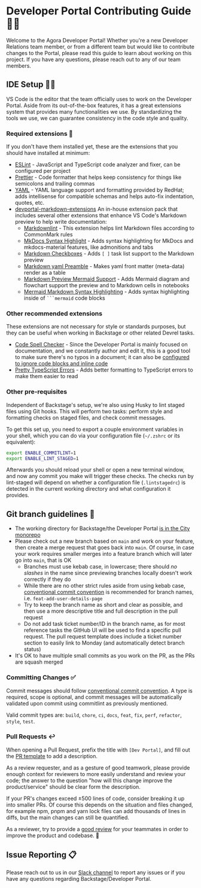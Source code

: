 # Developer Portal Contributing Guide 👷‍♂️

Welcome to the Agora Developer Portal! Whether you're a new Developer Relations team member, or from a different team but would like to contribute changes to the Portal, please read this guide to learn about working on this project. If you have any questions, please reach out to any of our team members.

## IDE Setup 👨‍💻

VS Code is the editor that the team officially uses to work on the Developer Portal. Aside from its out-of-the-box features, it has a great extensions system that provides many functionalities we use. By standardizing the tools we use, we can guarantee consistency in the code style and quality.

### Required extensions 🔌

If you don't have them installed yet, these are the extensions that you should have installed at minimum:

- [ESLint](https://marketplace.visualstudio.com/items?itemName=dbaeumer.vscode-eslint) - JavaScript and TypeScript code analyzer and fixer, can be configured per project
- [Prettier](https://marketplace.visualstudio.com/items?itemName=esbenp.prettier-vscode) - Code formatter that helps keep consistency for things like semicolons and trailing commas
- [YAML](https://marketplace.visualstudio.com/items?itemName=redhat.vscode-yaml) - YAML language support and formatting provided by RedHat; adds intellisense for compatible schemas and helps auto-fix indentation, quotes, etc.
- [devportal-markdown-extensions](https://github.com/wp-wcm/devportal-markdown-extensions) An in-house extension pack that includes several other extensions that enhance VS Code's Markdown preview to help write documentation:
  - [Markdownlint](https://marketplace.visualstudio.com/items?itemName=DavidAnson.vscode-markdownlint) - This extension helps lint Markdown files according to CommonMark rules
  - [MkDocs Syntax Highlight](https://marketplace.visualstudio.com/items?itemName=aikebang.mkdocs-syntax-highlight) - Adds syntax highlighting for MkDocs and mkdocs-material features, like admonitions and tabs
  - [Markdown Checkboxes](https://marketplace.visualstudio.com/items?itemName=bierner.markdown-checkbox) - Adds `[ ]` task list support to the Markdown preview
  - [Markdown yaml Preamble](https://marketplace.visualstudio.com/items?itemName=bierner.markdown-yaml-preamble) - Makes yaml front matter (meta-data) render as a table
  - [Markdown Preview Mermaid Support](https://marketplace.visualstudio.com/items?itemName=bierner.markdown-mermaid) - Adds Mermaid diagram and flowchart support the preview and to Markdown cells in notebooks
  - [Mermaid Markdown Syntax Highlighting](https://marketplace.visualstudio.com/items?itemName=bpruitt-goddard.mermaid-markdown-syntax-highlighting) - Adds syntax highlighting inside of ` ```mermaid ` code blocks

### Other recommended extensions

These extensions are not necessary for style or standards purposes, but they can be useful when working in Backstage or other related Devrel tasks.

- [Code Spell Checker](https://marketplace.visualstudio.com/items?itemName=streetsidesoftware.code-spell-checker) - Since the Developer Portal is mainly focused on documentation, and we constantly author and edit it, this is a good tool to make sure there's no typos in a document; it can also be [configured to ignore code blocks and inline code](https://developer.woven-city.toyota/docs/default/component/backstage-website/markdown-guidelines/#spelling-checks)
- [Pretty TypeScript Errors](https://marketplace.visualstudio.com/items?itemName=yoavbls.pretty-ts-errors) - Adds better formatting to TypeScript errors to make them easier to read

### Other pre-requisites

Independent of Backstage's setup, we're also using Husky to lint staged files using Git hooks. This will perform two tasks: perform style and formatting checks on staged files, and check commit messages.

To get this set up, you need to export a couple environment variables in your shell, which you can do via your configuration file (`~/.zshrc` or its equivalent):

```zsh
export ENABLE_COMMITLINT=1
export ENABLE_LINT_STAGED=1
```

Afterwards you should reload your shell or open a new terminal window, and now any commit you make will trigger these checks.
The checks run by lint-staged will depend on whether a configuration file (`.lintstagedrc`) is detected in the current working directory and what configuration it provides.

## Git branch guidelines 🌳

- The working directory for Backstage/the Developer Portal [is in the City monorepo](https://github.com/wp-wcm/city/tree/main/ns/developer)
- Please check out a new branch based on `main` and work on your feature, then create a merge request that goes back into `main`. Of course, in case your work requires smaller merges into a feature branch which will later go into `main`, that is OK
  - Branches must use kebab case, in lowercase; there should _no slashes_ in the name since previewing branches locally doesn't work correctly if they do
  - While there are no other strict rules aside from using kebab case, [conventional commit convention](https://www.conventionalcommits.org/en/v1.0.0/#summary) is recommended for branch names, i.e. `feat-add-user-details-page`
  - Try to keep the branch name as short and clear as possible, and then use a more descriptive title and full description in the pull request
  - Do not add task ticket number/ID in the branch name, as for most reference tasks the GitHub UI will be used to find a specific pull request. The pull request template does include a ticket number section to easily link to Monday (and automatically detect branch status)
- It's OK to have multiple small commits as you work on the PR, as the PRs are squash merged

### Committing Changes ✅

Commit messages should follow [conventional commit convention](https://www.conventionalcommits.org/en/v1.0.0/#summary). A type is required, scope is optional, and commit messages will be automatically validated upon commit using commitlint as previously mentioned.

Valid commit types are: `build`, `chore`, `ci`, `docs`, `feat`, `fix`, `perf`, `refactor`, `style`, `test`.

### Pull Requests ↩️

When opening a Pull Request, prefix the title with `[Dev Portal]`, and fill out the [PR template](../../../.github/PULL_REQUEST_TEMPLATE/devrel_template.md) to add a description.

As a review requester, and as a gesture of good teamwork, please provide enough context for reviewers to more easily understand and review your code; the answer to the question "how will this change improve the product/service" should be clear form the description.

If your PR's changes exceed ±500 lines of code, consider breaking it up into smaller PRs. Of course this depends on the situation and files changed, for example npm, pnpm and yarn lock files can add thousands of lines in diffs, but the main changes can still be quantified.

As a reviewer, try to provide a [good review](https://google.github.io/eng-practices/review/reviewer/) for your teammates in order to improve the product and codebase. 💪

## Issue Reporting 📋

Please reach out to us in our [Slack channel](https://toyotaglobal.enterprise.slack.com/archives/C0415J5P1FD) to report any issues or if you have any questions regarding Backstage/Developer Portal.
